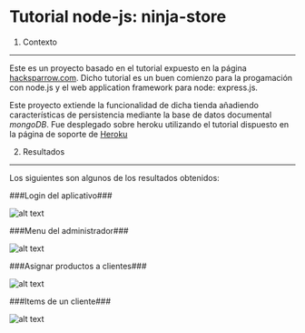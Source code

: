 Tutorial node-js: ninja-store
===================

1. Contexto
---------------------

Este es un proyecto basado en el tutorial expuesto en la página [hacksparrow.com](http://www.hacksparrow.com/express-js-tutorial.html). Dicho tutorial es un buen comienzo para la progamación con node.js y el web application framework para node: express.js.

Este proyecto extiende la funcionalidad de dicha tienda añadiendo características de persistencia mediante la base de datos documental _mongoDB_.  Fue desplegado sobre heroku utilizando el tutorial dispuesto en la página de soporte de [Heroku](https://devcenter.heroku.com/articles/nodejs)


2. Resultados
---------------------

Los siguientes son algunos de los resultados obtenidos:

###Login del aplicativo###

![alt text](https://raw.github.com/ftriana3185/ninja-store/master/images/ninja-store-login.png "Login Aplicación")


###Menu del administrador###

![alt text](https://raw.github.com/ftriana3185/ninja-store/master/images/ninja-store-admin-menu.png "Menu Administrador")

###Asignar productos a clientes###

![alt text](https://raw.github.com/ftriana3185/ninja-store/master/images/asignar-productos-clientes.png "Asignar productos-clientes")

###Items de un cliente###

![alt text](https://raw.github.com/ftriana3185/ninja-store/master/images/items.png "Items de un cliente")

